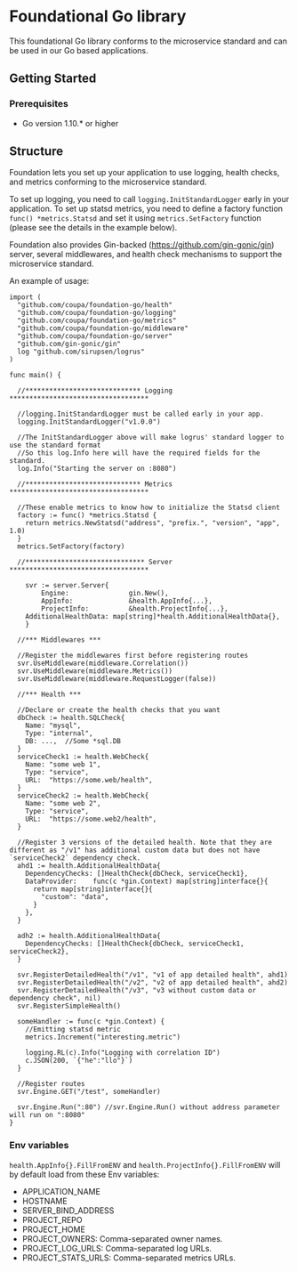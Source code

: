 # Foundational Go library

This foundational Go library conforms to the microservice standard and can be used in our Go based applications.

## Getting Started

### Prerequisites
* Go version 1.10.* or higher

## Structure
Foundation lets you set up your application to use logging, health checks, and metrics conforming to the microservice standard.

To set up logging, you need to call `logging.InitStandardLogger` early in your application. To set up statsd metrics, you need to define a factory function `func() *metrics.Statsd` and set it using `metrics.SetFactory` function (please see the details in the example below).

Foundation also provides Gin-backed (https://github.com/gin-gonic/gin) server, several middlewares, and health check mechanisms to support the microservice standard.

An example of usage:
```
import (
  "github.com/coupa/foundation-go/health"
  "github.com/coupa/foundation-go/logging"
  "github.com/coupa/foundation-go/metrics"
  "github.com/coupa/foundation-go/middleware"
  "github.com/coupa/foundation-go/server"
  "github.com/gin-gonic/gin"
  log "github.com/sirupsen/logrus"
)

func main() {

  //***************************** Logging ***********************************

  //logging.InitStandardLogger must be called early in your app.
  logging.InitStandardLogger("v1.0.0")

  //The InitStandardLogger above will make logrus' standard logger to use the standard format
  //So this log.Info here will have the required fields for the standard.
  log.Info("Starting the server on :8080")

  //***************************** Metrics ***********************************

  //These enable metrics to know how to initialize the Statsd client
  factory := func() *metrics.Statsd {
    return metrics.NewStatsd("address", "prefix.", "version", "app", 1.0)
  }
  metrics.SetFactory(factory)

  //****************************** Server ***********************************

	svr := server.Server{
		Engine:               gin.New(),
		AppInfo:              &health.AppInfo{...},
		ProjectInfo:          &health.ProjectInfo{...},
    AdditionalHealthData: map[string]*health.AdditionalHealthData{},
	}

  //*** Middlewares ***

  //Register the middlewares first before registering routes
  svr.UseMiddleware(middleware.Correlation())
  svr.UseMiddleware(middleware.Metrics())
  svr.UseMiddleware(middleware.RequestLogger(false))

  //*** Health ***

  //Declare or create the health checks that you want
  dbCheck := health.SQLCheck{
  	Name: "mysql",
  	Type: "internal",
    DB: ...,  //Some *sql.DB
  }
  serviceCheck1 := health.WebCheck{
  	Name: "some web 1",
  	Type: "service",
  	URL:  "https://some.web/health",
  }
  serviceCheck2 := health.WebCheck{
  	Name: "some web 2",
  	Type: "service",
  	URL:  "https://some.web2/health",
  }

  //Register 3 versions of the detailed health. Note that they are different as "/v1" has additional custom data but does not have `serviceCheck2` dependency check.
  ahd1 := health.AdditionalHealthData{
    DependencyChecks: []HealthCheck{dbCheck, serviceCheck1},
    DataProvider:    func(c *gin.Context) map[string]interface{}{
      return map[string]interface{}{
        "custom": "data",
      }
    },
  }

  adh2 := health.AdditionalHealthData{
    DependencyChecks: []HealthCheck{dbCheck, serviceCheck1, serviceCheck2},
  }

  svr.RegisterDetailedHealth("/v1", "v1 of app detailed health", ahd1)
  svr.RegisterDetailedHealth("/v2", "v2 of app detailed health", ahd2)
  svr.RegisterDetailedHealth("/v3", "v3 without custom data or dependency check", nil)
  svr.RegisterSimpleHealth()

  someHandler := func(c *gin.Context) {
    //Emitting statsd metric
    metrics.Increment("interesting.metric")

    logging.RL(c).Info("Logging with correlation ID")
    c.JSON(200, `{"he":"llo"}`)
  }

  //Register routes
  svr.Engine.GET("/test", someHandler)

  svr.Engine.Run(":80") //svr.Engine.Run() without address parameter will run on ":8080"
}
```

### Env variables

`health.AppInfo{}.FillFromENV` and `health.ProjectInfo{}.FillFromENV` will by default load from these Env variables:

* APPLICATION_NAME
* HOSTNAME
* SERVER_BIND_ADDRESS
* PROJECT_REPO
* PROJECT_HOME
* PROJECT_OWNERS: Comma-separated owner names.
* PROJECT_LOG_URLS: Comma-separated log URLs.
* PROJECT_STATS_URLS: Comma-separated metrics URLs.
